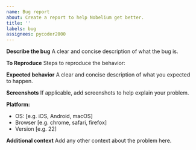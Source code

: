 ```yaml
---
name: Bug report
about: Create a report to help Nobelium get better.
title: ''
labels: bug
assignees: pycoder2000
---
```


<!--
  !!! IMPORTANT !!!
  Please do not ignore this template. If you do, your issue will be closed.
-->

**Describe the bug**
A clear and concise description of what the bug is.

**To Reproduce**
Steps to reproduce the behavior:

**Expected behavior**
A clear and concise description of what you expected to happen.

**Screenshots**
If applicable, add screenshots to help explain your problem.

**Platform:**

- OS: [e.g. iOS, Android, macOS]
- Browser [e.g. chrome, safari, firefox]
- Version [e.g. 22]

**Additional context**
Add any other context about the problem here.
